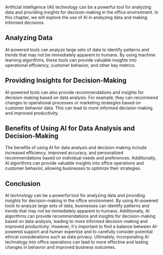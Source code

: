 

Artificial intelligence (AI) technology can be a powerful tool for analyzing data and providing insights for decision-making in the office environment. In this chapter, we will explore the use of AI in analyzing data and making informed decisions.

Analyzing Data
--------------

AI-powered tools can analyze large sets of data to identify patterns and trends that may not be immediately apparent to humans. By using machine learning algorithms, these tools can provide valuable insights into operational efficiency, customer behavior, and other key metrics.

Providing Insights for Decision-Making
--------------------------------------

AI-powered tools can also provide recommendations and insights for decision-making based on data analysis. For example, they can recommend changes to operational processes or marketing strategies based on customer behavior data. This can lead to more informed decision-making and improved productivity.

Benefits of Using AI for Data Analysis and Decision-Making
----------------------------------------------------------

The benefits of using AI for data analysis and decision-making include increased efficiency, improved accuracy, and personalized recommendations based on individual needs and preferences. Additionally, AI algorithms can provide valuable insights into office operations and customer behavior, allowing businesses to optimize their strategies.

Conclusion
----------

AI technology can be a powerful tool for analyzing data and providing insights for decision-making in the office environment. By using AI-powered tools to analyze large sets of data, businesses can identify patterns and trends that may not be immediately apparent to humans. Additionally, AI algorithms can provide recommendations and insights for decision-making based on data analysis, leading to more informed decision-making and improved productivity. However, it's important to find a balance between AI-powered support and human expertise and to carefully consider potential ethical considerations such as data privacy. Ultimately, incorporating AI technology into office operations can lead to more effective and lasting changes in behavior and improved business outcomes.
